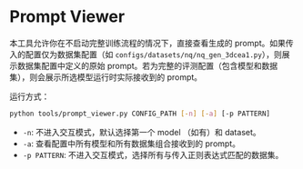 # Prompt Viewer

本工具允许你在不启动完整训练流程的情况下，直接查看生成的 prompt。如果传入的配置仅为数据集配置（如 `configs/datasets/nq/nq_gen_3dcea1.py`），则展示数据集配置中定义的原始 prompt。若为完整的评测配置（包含模型和数据集），则会展示所选模型运行时实际接收到的 prompt。

运行方式：

```bash
python tools/prompt_viewer.py CONFIG_PATH [-n] [-a] [-p PATTERN]
```

- `-n`: 不进入交互模式，默认选择第一个 model （如有）和 dataset。
- `-a`: 查看配置中所有模型和所有数据集组合接收到的 prompt。
- `-p PATTERN`: 不进入交互模式，选择所有与传入正则表达式匹配的数据集。
